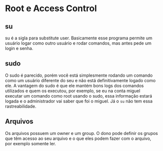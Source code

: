 # Root e Access Control

## su
su é a sigla para substitute user. Basicamente esse programa permite um usuário logar como outro usuário e rodar comandos, mas antes pede um login e senha.

## sudo

O sudo é parecido, porém você está simplesmente rodando um comando como um usuário diferente do seu e não está definitivamente logado como ele. A vantagem do sudo é que ele mantém bons logs dos comandos utilizados e quem os executou, por exemplo, se eu na conta miguel executar um comando como root usando o sudo, essa informação estará logada e o administrador vai saber que foi o miguel. Já o `su` não tem essa rastreabilidade.

## Arquivos

Os arquivos possuem um owner e um group. O dono pode definir os grupos que têm acesso ao seu arquivo e o que eles podem fazer com o arquivo, por exemplo somente ler.
